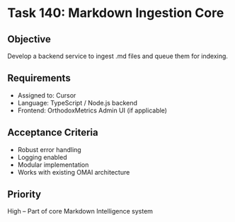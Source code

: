 # Task 140: Markdown Ingestion Core

## Objective
Develop a backend service to ingest .md files and queue them for indexing.

## Requirements
- Assigned to: Cursor
- Language: TypeScript / Node.js backend
- Frontend: OrthodoxMetrics Admin UI (if applicable)

## Acceptance Criteria
- Robust error handling
- Logging enabled
- Modular implementation
- Works with existing OMAI architecture

## Priority
High – Part of core Markdown Intelligence system
